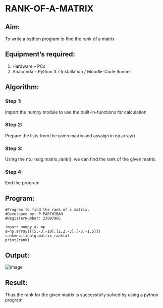 # RANK-OF-A-MATRIX
## Aim:
To write a python program to find the rank of a matrix
## Equipment’s required:
1. 	Hardware – PCs
2. 	Anaconda – Python 3.7 Installation / Moodle-Code Runner
## Algorithm:
### Step 1: 
Import the numpy module to use the built-in-functions for calculation
### Step 2: 
Prepare the lists from the given matrix and assaign in np.array()
### Step 3: 
Using the np.linalg.matrix_rank(), we can find the rank of the given matrix.
### Step 4: 
End the program
## Program:
```
#Program to find the rank of a matrix.
#Developed by: P PARTHIBAN
#RegisterNumber: 23007965

import numpy as np
a=np.array([[5,-3,-10],[2,2,-3],[-3,-1,5]])
rank=np.linalg.matrix_rank(a)
print(rank)
```



## Output:
![image](https://github.com/23007965/RANK-OF-A-MATRIX/assets/138971238/406d657b-005e-463d-8d85-eb4792959779)

## Result:
Thus the rank for the given matrix is successfully solved by  using a python program.

